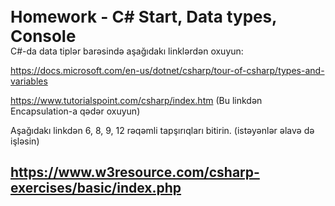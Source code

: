 <b style="font-size:26px">Homework - C# Start, Data types, Console</b>
<br>
C#-da data tiplər barəsində aşağıdakı linklərdən oxuyun:

https://docs.microsoft.com/en-us/dotnet/csharp/tour-of-csharp/types-and-variables

https://www.tutorialspoint.com/csharp/index.htm (Bu linkdən Encapsulation-a qədər oxuyun)

Aşağıdakı linkdən 6, 8, 9, 12 rəqəmli tapşırıqları bitirin. (istəyənlər əlavə də işləsin)

https://www.w3resource.com/csharp-exercises/basic/index.php
-------------------------------------------------------------------------------------

